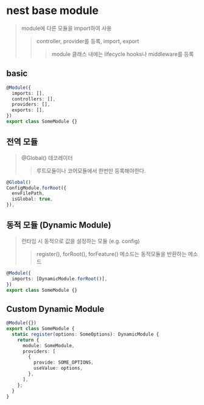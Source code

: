 # nest base module

> module에 다른 모듈을 import하여 사용
>
> > controller, provider를 등록, import, export
> >
> > > module 클래스 내에는 lifecycle hooks나 middleware를 등록

## basic

```ts
@Module({
  imports: [],
  controllers: [],
  providers: [],
  exports: [],
})
export class SomeModule {}
```

## 전역 모듈

> @Global() 데코레이터
>
> > 루트모듈이나 코어모듈에서 한번만 등록해야한다.

```ts
@Global()
ConfigModule.forRoot({
  envFilePath,
  isGlobal: true,
}),
```

## 동적 모듈 (Dynamic Module)

> 런타임 시 동적으로 값을 설정하는 모듈 (e.g. config)
>
> > register(), forRoot(), forFeature() 메소드는 동적모듈을 반환하는 메소드

```ts
@Module({
  imports: [DynamicModule.forRoot()],
})
export class SomeModule {}
```

## Custom Dynamic Module

```ts
@Module({})
export class SomeModule {
  static register(options: SomeOptions): DynamicModule {
    return {
      module: SomeModule,
      providers: [
        {
          provide: SOME_OPTIONS,
          useValue: options,
        },
      ],
    };
  }
}
```
